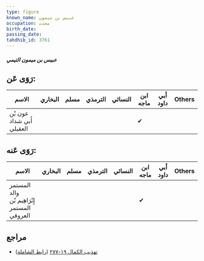 ```yaml
---
type: figure
known_name: عبيس بن ميمون
occupation: محدث
birth_date:
passing_date:
tahdhib_id: 3761
---
```

##### عبيس بن ميمون التيمي

## رَوَى عَن:
| الاسم                     | البخاري | مسلم | الترمذي | النسائي | ابن ماجه | أبي داود | Others |
| ------------------------- | ------- | ---- | ------- | ------- | -------- | -------- | ------ |
| عون بْن أَبي شداد العقيلي |         |      |         |         | ✔        |          |        |
## رَوَى عَنه:
| الاسم                                        | البخاري | مسلم | الترمذي | النسائي | ابن ماجه | أبي داود | Others |
| -------------------------------------------- | ------- | ---- | ------- | ------- | -------- | -------- | ------ |
| المستمر والد إِبْرَاهِيم بْن المستمر العروقي |         |      |         |         | ✔        |          |        |
## مراجع
- [تهذيب الكمال ١٩-٢٧٧](obsidian://open?vault=Tahdhib-al-Kamal&file=Figures/٣٧٦١-عبيس%20بن%20ميمون%20التيمي) ([رابط الشاملة](https://shamela.ws/book/3722/9851))